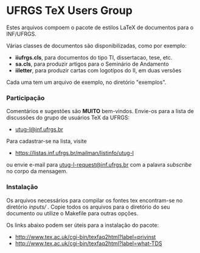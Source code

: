 UFRGS TeX Users Group
=====================

Estes arquivos compoem o pacote de estilos LaTeX de documentos para o INF/UFRGS. 

Várias classes de documentos são disponibilizadas, como por exemplo:

  * **iiufrgs.cls**, para documentos do tipo TI, dissertacao, tese, etc.
  * **sa.cls**, para produzir artigos para o Seminário de Andamento
  * **iiletter**, para produzir cartas com logotípos do II, em duas versões

Cada uma tem um arquivo de exemplo, no diretório "exemplos".

### Participação

Comentários e sugestões são **MUITO** bem-vindos. Envie-os para a lista de discussões do grupo de usuários TeX da UFRGS:

  * utug-l@inf.ufrgs.br

Para cadastrar-se na lista, visite

  * https://listas.inf.ufrgs.br/mailman/listinfo/utug-l

ou envie e-mail para utug-l-request@inf.ufrgs.br com a palavra _subscribe_ no corpo da mensagem.

### Instalação

Os arquivos necessários para compilar os fontes tex encontram-se no diretório *inputs/* . Copie todos os arquivos para o diretório do seu documento ou utilize o Makefile para outras opções.

Os links abaixo podem ser úteis para a instalação do pacote:

  * http://www.tex.ac.uk/cgi-bin/texfaq2html?label=privinst
  * http://www.tex.ac.uk/cgi-bin/texfaq2html?label=what-TDS
